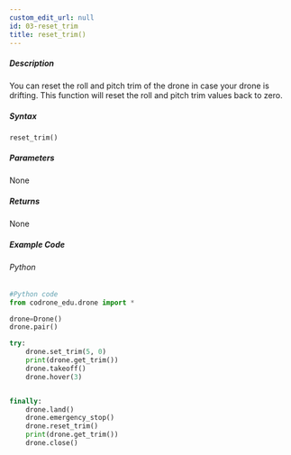 ```yaml
---
custom_edit_url: null
id: 03-reset_trim
title: reset_trim()
---
```


##### Description

You can reset the roll and pitch trim of the drone in case your drone is drifting. This function will reset the roll and pitch trim values back to zero.

##### Syntax

```reset_trim()```


##### Parameters
None

##### Returns

None

##### Example Code
###### Python
```python
#Python code
from codrone_edu.drone import *

drone=Drone()
drone.pair()

try:
    drone.set_trim(5, 0)
    print(drone.get_trim())
    drone.takeoff()
    drone.hover(3)


finally:
    drone.land()
    drone.emergency_stop()
    drone.reset_trim()
    print(drone.get_trim())
    drone.close()

```